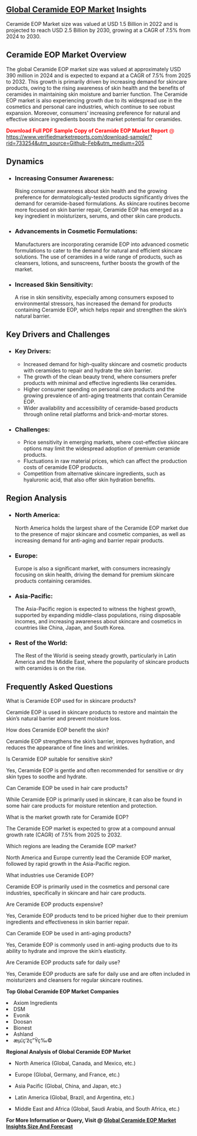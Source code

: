 <h2><a href="https://www.verifiedmarketreports.com/download-sample/?rid=733254&amp;utm_source=Github&amp;utm_medium=205" target="_blank">Global Ceramide EOP Market</a> Insights</h2><p>Ceramide EOP Market size was valued at USD 1.5 Billion in 2022 and is projected to reach USD 2.5 Billion by 2030, growing at a CAGR of 7.5% from 2024 to 2030.</p><p> <h2>Ceramide EOP Market Overview</h2> <p>The global Ceramide EOP market size was valued at approximately USD 390 million in 2024 and is expected to expand at a CAGR of 7.5% from 2025 to 2032. This growth is primarily driven by increasing demand for skincare products, owing to the rising awareness of skin health and the benefits of ceramides in maintaining skin moisture and barrier function. The Ceramide EOP market is also experiencing growth due to its widespread use in the cosmetics and personal care industries, which continue to see robust expansion. Moreover, consumers' increasing preference for natural and effective skincare ingredients boosts the market potential for ceramides.</p> <p><p><span class=""><span style="color: #ff0000;"><strong>Download Full PDF Sample Copy of Ceramide EOP Market Report</strong> @ </span><a href="https://www.verifiedmarketreports.com/download-sample/?rid=733254&amp;utm_source=Github-Feb&amp;utm_medium=205" target="_blank">https://www.verifiedmarketreports.com/download-sample/?rid=733254&amp;utm_source=Github-Feb&amp;utm_medium=205</a></span></p></p> <h2>Dynamics</h2> <ul> <li><h3>Increasing Consumer Awareness:</h3> Rising consumer awareness about skin health and the growing preference for dermatologically-tested products significantly drives the demand for ceramide-based formulations. As skincare routines become more focused on skin barrier repair, Ceramide EOP has emerged as a key ingredient in moisturizers, serums, and other skin care products.</li> <li><h3>Advancements in Cosmetic Formulations:</h3> Manufacturers are incorporating ceramide EOP into advanced cosmetic formulations to cater to the demand for natural and efficient skincare solutions. The use of ceramides in a wide range of products, such as cleansers, lotions, and sunscreens, further boosts the growth of the market.</li> <li><h3>Increased Skin Sensitivity:</h3> A rise in skin sensitivity, especially among consumers exposed to environmental stressors, has increased the demand for products containing Ceramide EOP, which helps repair and strengthen the skin’s natural barrier.</li> </ul> <h2>Key Drivers and Challenges</h2> <ul> <li><h3>Key Drivers:</h3> <ul> <li>Increased demand for high-quality skincare and cosmetic products with ceramides to repair and hydrate the skin barrier.</li> <li>The growth of the clean beauty trend, where consumers prefer products with minimal and effective ingredients like ceramides.</li> <li>Higher consumer spending on personal care products and the growing prevalence of anti-aging treatments that contain Ceramide EOP.</li> <li>Wider availability and accessibility of ceramide-based products through online retail platforms and brick-and-mortar stores.</li> </ul> </li> <li><h3>Challenges:</h3> <ul> <li>Price sensitivity in emerging markets, where cost-effective skincare options may limit the widespread adoption of premium ceramide products.</li> <li>Fluctuations in raw material prices, which can affect the production costs of ceramide EOP products.</li> <li>Competition from alternative skincare ingredients, such as hyaluronic acid, that also offer skin hydration benefits.</li> </ul> </li> </ul> <h2>Region Analysis</h2> <ul> <li><h3>North America:</h3> North America holds the largest share of the Ceramide EOP market due to the presence of major skincare and cosmetic companies, as well as increasing demand for anti-aging and barrier repair products.</li> <li><h3>Europe:</h3> Europe is also a significant market, with consumers increasingly focusing on skin health, driving the demand for premium skincare products containing ceramides.</li> <li><h3>Asia-Pacific:</h3> The Asia-Pacific region is expected to witness the highest growth, supported by expanding middle-class populations, rising disposable incomes, and increasing awareness about skincare and cosmetics in countries like China, Japan, and South Korea.</li> <li><h3>Rest of the World:</h3> The Rest of the World is seeing steady growth, particularly in Latin America and the Middle East, where the popularity of skincare products with ceramides is on the rise.</li> </ul> <h2>Frequently Asked Questions</h2> <p>What is Ceramide EOP used for in skincare products?</p> <p>Ceramide EOP is used in skincare products to restore and maintain the skin’s natural barrier and prevent moisture loss.</p> <p>How does Ceramide EOP benefit the skin?</p> <p>Ceramide EOP strengthens the skin’s barrier, improves hydration, and reduces the appearance of fine lines and wrinkles.</p> <p>Is Ceramide EOP suitable for sensitive skin?</p> <p>Yes, Ceramide EOP is gentle and often recommended for sensitive or dry skin types to soothe and hydrate.</p> <p>Can Ceramide EOP be used in hair care products?</p> <p>While Ceramide EOP is primarily used in skincare, it can also be found in some hair care products for moisture retention and protection.</p> <p>What is the market growth rate for Ceramide EOP?</p> <p>The Ceramide EOP market is expected to grow at a compound annual growth rate (CAGR) of 7.5% from 2025 to 2032.</p> <p>Which regions are leading the Ceramide EOP market?</p> <p>North America and Europe currently lead the Ceramide EOP market, followed by rapid growth in the Asia-Pacific region.</p> <p>What industries use Ceramide EOP?</p> <p>Ceramide EOP is primarily used in the cosmetics and personal care industries, specifically in skincare and hair care products.</p> <p>Are Ceramide EOP products expensive?</p> <p>Yes, Ceramide EOP products tend to be priced higher due to their premium ingredients and effectiveness in skin barrier repair.</p> <p>Can Ceramide EOP be used in anti-aging products?</p> <p>Yes, Ceramide EOP is commonly used in anti-aging products due to its ability to hydrate and improve the skin’s elasticity.</p> <p>Are Ceramide EOP products safe for daily use?</p> <p>Yes, Ceramide EOP products are safe for daily use and are often included in moisturizers and cleansers for regular skincare routines.</p> </p><p><strong>Top Global Ceramide EOP Market Companies</strong></p><div data-test-id=""><p><li>Axiom Ingredients</li><li> DSM</li><li> Evonik</li><li> Doosan</li><li> Bionest</li><li> Ashland</li><li> æµ¦ç‘žç”Ÿç‰©</li></p><div><strong>Regional Analysis of&nbsp;Global Ceramide EOP Market</strong></div><ul><li dir="ltr"><p dir="ltr">North America&nbsp;(Global, Canada, and Mexico, etc.)</p></li><li dir="ltr"><p dir="ltr">Europe (Global, Germany, and France, etc.)</p></li><li dir="ltr"><p dir="ltr">Asia Pacific&nbsp;(Global, China, and Japan, etc.)</p></li><li dir="ltr"><p dir="ltr">Latin America&nbsp;(Global, Brazil, and Argentina, etc.)</p></li><li dir="ltr">Middle East and Africa&nbsp;(Global, Saudi Arabia, and South Africa, etc.)</li></ul><p><strong>For More Information or Query, Visit @&nbsp;</strong><strong><a href="https://www.verifiedmarketreports.com/product/ceramide-eop-market/?utm_source=Github&amp;utm_medium=205" target="_blank">Global Ceramide EOP Market Insights Size And Forecast</a></strong></p></div>
